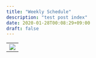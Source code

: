 ```yaml
---
title: "Weekly Schedule"
description: "test post index"
date: 2020-01-28T00:08:29+09:00
draft: false
---
```



<table >
	<tbody>
		<tr>
			<td><img src="https://images.squarespace-cdn.com/content/v1/5f3571ef9fa2aa0139d700c8/9910da5f-9e22-4d46-aaae-370efd3d46db/6kpfgs.jpg?format=2500w"> </td>
		</tr>
	</tbody>
</table>

